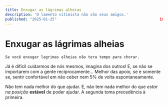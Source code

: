 ```yaml
---
title: Enxugar as lágrimas alheias
description: 'O lamento vitimista não são seus amigos.'
published: "2025-01-25"                                              image: "./images/image-post-179.png"                                draft: false
---
```


# Enxugar as lágrimas alheias

``` quote
Se você enxugar lagrimas alheias não tera tempo para chorar.
```

Já é difícil cuidarmos de nós mesmos, imagina dos outros! E, se não se importarem com a gente reciprocamente... Melhor das apoio, se e somente se, sentir confortável em não ceber nem 5% de volta espontaneamente.

Não tem nada melhor do que ajudar. E, não tem nada melhor do que *estar na posição* **estável** de poder ajudar. A segunda toma precedência à primeira.
